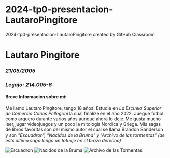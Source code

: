 # 2024-tp0-presentacion-LautaroPingitore
2024-tp0-presentacion-LautaroPingitore created by GitHub Classroom

# **Lautaro Pingitore**
### ***21/05/2005***
### ***Legajo: 214.005-6***

#### **Breve Informacion sobre mi:**
Me llamo Lautaro Pingitore, tengo 18 años. Estudie en *La Escuela Superior de Comercio Carlos Pellegrini* la cual finalize en el año 2022. Juegue futbol como arquero durante varios años aunque ahora lo deje. Me gusta mucho leer, jugar videojuegos y un poco la mitologia Nordica y Griega.
Mis sagas de libros favoritas son del mismo autor el cual se llama Brandon Sanderson y son *"Escuadron", "Nacidos de la Bruma" y "Archivo de las tormentas" (de esta ultima saga tengo un tatuaje en el brazo derecho)*

![Escuadron](https://th.bing.com/th/id/R.8ac9e0a709f79385604dda6ff58a1ba5?rik=Pu%2b5VnL5vFDMqg&pid=ImgRaw&r=0)
![Nacidos de la Bruma](https://github.com/pdepjm/2024-tp0-presentacion-LautaroPingitore/assets/137835527/92001246-54b7-40e2-9c0d-975874e72877)
![Archivo de las Tormentas](https://github.com/pdepjm/2024-tp0-presentacion-LautaroPingitore/assets/137835527/d45072e3-3d5d-4781-a999-76eb662227aa)
